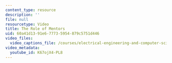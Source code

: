 ```yaml
---
content_type: resource
description: ''
file: null
resourcetype: Video
title: The Role of Mentors
uid: 60a41d13-91e6-7773-5954-879c5751d446
video_files:
  video_captions_file: /courses/electrical-engineering-and-computer-science/6-811-principles-and-practice-of-assistive-technology-fall-2014/instructor-insights/video-playlist/the-role-of-mentors/K67ojX4-PL8.vtt
video_metadata:
  youtube_id: K67ojX4-PL8
---
```

